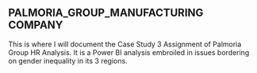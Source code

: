 ## PALMORIA_GROUP_MANUFACTURING COMPANY
This is where I will document the Case Study 3 Assignment of Palmoria Group HR Analysis. It is a Power BI analysis embroiled in issues bordering on gender inequality in its 3 regions.
